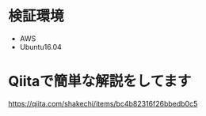 # 検証環境
- AWS
- Ubuntu16.04

# Qiitaで簡単な解説をしてます
https://qiita.com/shakechi/items/bc4b82316f26bbedb0c5
